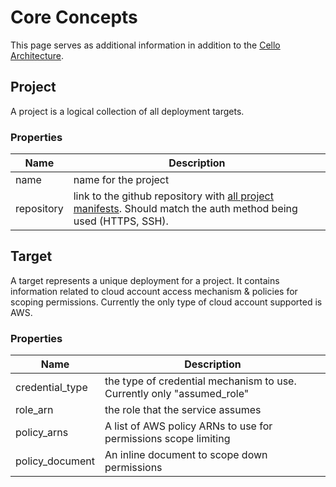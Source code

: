 # Core Concepts

This page serves as additional information in addition to the [Cello Architecture](../architecture.md).

## Project

A project is a logical collection of all deployment targets.

### Properties

| Name       | Description                                                                                                                                                                                  |
| ---------- | -------------------------------------------------------------------------------------------------------------------------------------------------------------------------------------------- |
| name       | name for the project                                                                                                                                                                         |
| repository | link to the github repository with [all project manifests](https://github.com/cello-proj/cello/blob/main/manifests/cdk_manifest.yaml). Should match the auth method being used (HTTPS, SSH). |

## Target

A target represents a unique deployment for a project. It contains information related to cloud account access mechanism & policies for scoping permissions. Currently the only type of cloud account supported is AWS.

### Properties

| Name            | Description                                                            |
| --------------- | ---------------------------------------------------------------------- |
| credential_type | the type of credential mechanism to use. Currently only "assumed_role" |
| role_arn        | the role that the service assumes                                      |
| policy_arns     | A list of AWS policy ARNs to use for permissions scope limiting        |
| policy_document | An inline document to scope down permissions                           |
